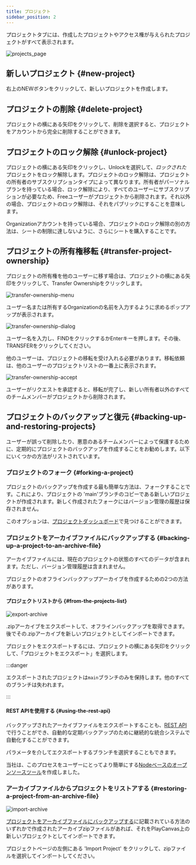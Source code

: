 ```yaml
---
title: プロジェクト
sidebar_position: 2
---
```


プロジェクトタブには、作成したプロジェクトやアクセス権が与えられたプロジェクトがすべて表示されます。

![projects_page](/img/user-manual/profile/profile.png "Projects")

## 新しいプロジェクト {#new-project}

右上のNEWボタンをクリックして、新しいプロジェクトを作成します。

## プロジェクトの削除 {#delete-project}

プロジェクトの横にある矢印をクリックして、削除を選択すると、プロジェクトをアカウントから完全に削除することができます。

## プロジェクトのロック解除 {#unlock-project}

プロジェクトの横にある矢印をクリックし、Unlockを選択して、*ロックされた*プロジェクトをロック解除します。プロジェクトのロック解除は、プロジェクトの所有者のサブスクリプションタイプによって異なります。所有者がパーソナルプランを持っている場合、ロック解除により、すべてのユーザーにサブスクリプションが必要なため、Freeユーザーがプロジェクトから削除されます。それ以外の場合、プロジェクトのロック解除は、それをパブリックにすることを意味します。

Organizationアカウントを持っている場合、プロジェクトのロック解除の別の方法は、シートの制限に達しないように、さらにシートを購入することです。

## プロジェクトの所有権移転 {#transfer-project-ownership}

プロジェクトの所有権を他のユーザーに移す場合は、プロジェクトの横にある矢印をクリックして、Transfer Ownershipをクリックします。

![transfer-ownership-menu](/img/user-manual/profile/projects/transfer-ownership-menu.png)

ユーザー名または所有するOrganizationの名前を入力するように求めるポップアップが表示されます。

![transfer-ownership-dialog](/img/user-manual/profile/projects/transfer-ownership-dialog.png)

ユーザー名を入力し、FINDをクリックするかEnterキーを押します。その後、TRANSFERをクリックしてください。

他のユーザーは、プロジェクトの移転を受け入れる必要があります。移転依頼は、他のユーザーのプロジェクトリストの一番上に表示されます。

![transfer-ownership-accept](/img/user-manual/profile/projects/transfer-ownership-accept.png)

ユーザーがリクエストを承認すると、移転が完了し、新しい所有者以外のすべてのチームメンバーがプロジェクトから削除されます。

## プロジェクトのバックアップと復元 {#backing-up-and-restoring-projects}

ユーザーが誤って削除したり、悪意のあるチームメンバーによって保護するために、定期的にプロジェクトのバックアップを作成することをお勧めします。以下にいくつかの方法がリストされています。

### プロジェクトのフォーク {#forking-a-project}

プロジェクトのバックアップを作成する最も簡単な方法は、フォークすることです。これにより、プロジェクトの 'main'ブランチのコピーである新しいプロジェクトが作成されます。新しく作成されたフォークにはバージョン管理の履歴は保存されません。

このオプションは、[プロジェクトダッシュボード][7]で見つけることができます。

### プロジェクトをアーカイブファイルにバックアップする {#backing-up-a-project-to-an-archive-file}

アーカイブファイルには、現在のプロジェクトの状態のすべてのデータが含まれます。ただし、バージョン管理履歴は含まれません。

プロジェクトのオフラインバックアップアーカイブを作成するための2つの方法があります。

#### プロジェクトリストから {#from-the-projects-list}

![export-archive](/img/user-manual/profile/projects/export-archive-button.jpg)

.zipアーカイブをエクスポートして、オフラインバックアップを取得できます。後でその.zipアーカイブを新しいプロジェクトとしてインポートできます。

プロジェクトをエクスポートするには、プロジェクトの横にある矢印をクリックして、「プロジェクトをエクスポート」を選択します。

:::danger

エクスポートされたプロジェクトは`main`ブランチのみを保持します。他のすべてのブランチは失われます。

:::

#### REST APIを使用する {#using-the-rest-api}

バックアップされたアーカイブファイルをエクスポートすることも、[REST API][8]で行うことができ、自動的な定期バックアップのために継続的な統合システムで自動化することができます。

パラメータを介してエクスポートするブランチを選択することもできます。

当社は、このプロセスをユーザーにとってより簡単にする[Nodeベースのオープンソースツール][9]を作成しました。

### アーカイブファイルからプロジェクトをリストアする {#restoring-a-project-from-an-archive-file}

![import-archive](/img/user-manual/profile/projects/import-archive-button.jpg)

[プロジェクトをアーカイブファイルにバックアップする](#backing-up-a-project-to-an-archive-file)に記載されている方法のいずれかで作成されたアーカイブzipファイルがあれば、それをPlayCanvas上の新しいプロジェクトとしてインポートできます。

プロジェクトページの左側にある 'Import Project' をクリックして、zipファイルを選択してインポートしてください。

[7]: /user-manual/dashboard/header/
[8]: /user-manual/api/project-archive/
[9]: https://github.com/playcanvas/playcanvas-rest-api-tools#archiving-a-project

